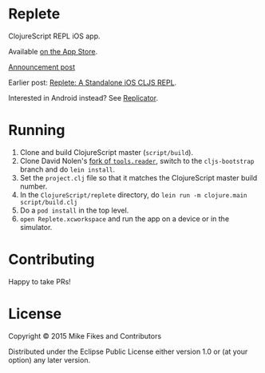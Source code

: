 # Replete

ClojureScript REPL iOS app.

Available [on the App Store](https://itunes.apple.com/us/app/replete/id1013465639?ls=1&mt=8).

[Announcement post](http://blog.fikesfarm.com/posts/2015-07-20-ios-clojurescript-repl-available-in-app-store.html)

Earlier post: [Replete: A Standalone iOS CLJS REPL](http://blog.fikesfarm.com/posts/2015-06-27-replete-a-standalone-ios-cljs-repl.html).

Interested in Android instead? See [Replicator](https://github.com/tahmidsadik112/Replicator).

# Running

1. Clone and build ClojureScript master (`script/build`).
2. Clone David Nolen's [fork of `tools.reader`](https://github.com/swannodette/tools.reader), switch to the `cljs-bootstrap` branch and do `lein install`.
3. Set the `project.clj` file so that it matches the ClojureScript master build number.
4. In the `ClojureScript/replete` directory, do `lein run -m clojure.main script/build.clj`
5. Do a `pod install` in the top level.
6. `open Replete.xcworkspace` and run the app on a device or in the simulator.

# Contributing

Happy to take PRs!

# License

Copyright © 2015 Mike Fikes and Contributors

Distributed under the Eclipse Public License either version 1.0 or (at your option) any later version.
